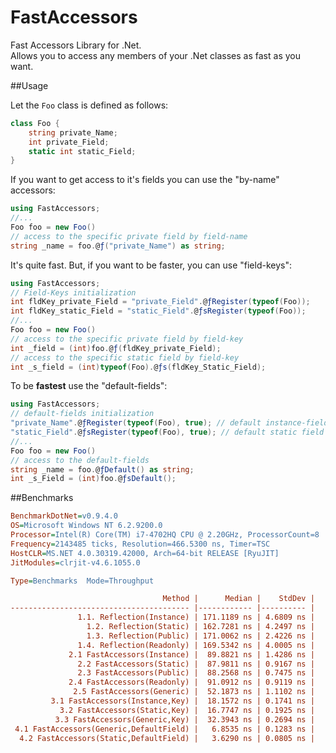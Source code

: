 # FastAccessors
Fast Accessors Library for .Net.  
Allows you to access any members of your .Net classes as fast as you want.


##Usage

Let the `Foo` class is defined as follows:
```cs
class Foo {
    string private_Name; 
    int private_Field; 
    static int static_Field; 
}
```
If you want to get access to it's fields you can use the "by-name" accessors:

```cs
using FastAccessors;
//...
Foo foo = new Foo()
// access to the specific private field by field-name
string _name = foo.@ƒ("private_Name") as string;
```
It's quite fast. But, if you want to be faster, you can use "field-keys":

```cs
using FastAccessors;
// Field-Keys initialization
int fldKey_private_Field = "private_Field".@ƒRegister(typeof(Foo));
int fldKey_static_Field = "static_Field".@ƒsRegister(typeof(Foo));
//...
Foo foo = new Foo()
// access to the specific private field by field-key
int _field = (int)foo.@ƒ(fldKey_private_Field);
// access to the specific static field by field-key
int _s_field = (int)typeof(Foo).@ƒs(fldKey_Static_Field);
```
To be **fastest** use the "default-fields":

```cs
using FastAccessors;
// default-fields initialization
"private_Name".@ƒRegister(typeof(Foo), true); // default instance-field
"static_Field".@ƒsRegister(typeof(Foo), true); // default static field
//...
Foo foo = new Foo()
// access to the default-fields
string _name = foo.@ƒDefault() as string;
int _s_Field = (int)foo.@ƒsDefault();
```
##Benchmarks

```ini
BenchmarkDotNet=v0.9.4.0
OS=Microsoft Windows NT 6.2.9200.0
Processor=Intel(R) Core(TM) i7-4702HQ CPU @ 2.20GHz, ProcessorCount=8
Frequency=2143485 ticks, Resolution=466.5300 ns, Timer=TSC
HostCLR=MS.NET 4.0.30319.42000, Arch=64-bit RELEASE [RyuJIT]
JitModules=clrjit-v4.6.1055.0

Type=Benchmarks  Mode=Throughput  

                                  Method |      Median |    StdDev |
---------------------------------------- |------------ |---------- |
               1.1. Reflection(Instance) | 171.1189 ns | 4.6809 ns |
                 1.2. Reflection(Static) | 162.7281 ns | 4.2497 ns |
                 1.3. Reflection(Public) | 171.0062 ns | 2.4226 ns |
               1.4. Reflection(Readonly) | 169.5342 ns | 4.0005 ns |
             2.1 FastAccessors(Instance) |  89.8821 ns | 1.4286 ns |
               2.2 FastAccessors(Static) |  87.9811 ns | 0.9167 ns |
               2.3 FastAccessors(Public) |  88.2568 ns | 0.7475 ns |
             2.4 FastAccessors(Readonly) |  91.0912 ns | 0.9119 ns |
              2.5 FastAccessors(Generic) |  52.1873 ns | 1.1102 ns |
         3.1 FastAccessors(Instance,Key) |  18.1572 ns | 0.1741 ns |
           3.2 FastAccessors(Static,Key) |  16.7747 ns | 0.1925 ns |
          3.3 FastAccessors(Generic,Key) |  32.3943 ns | 0.2694 ns |
 4.1 FastAccessors(Generic,DefaultField) |   6.8535 ns | 0.1283 ns |
  4.2 FastAccessors(Static,DefaultField) |   3.6290 ns | 0.0805 ns |
```

